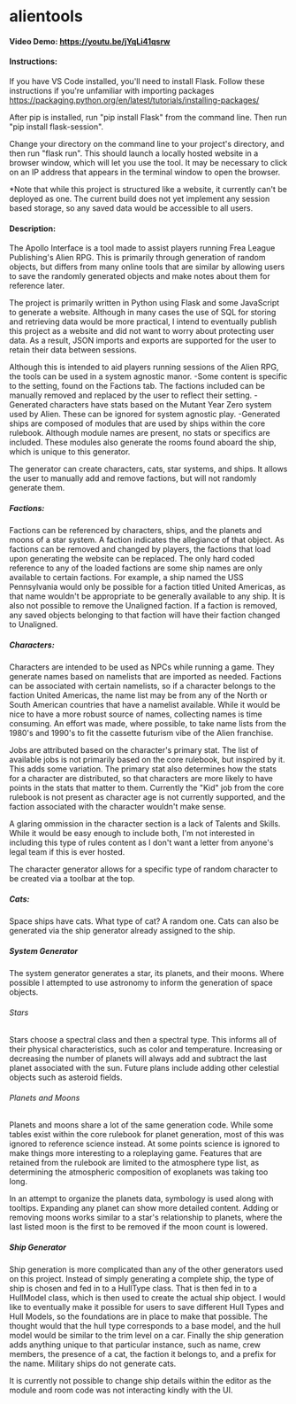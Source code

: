 ﻿# alientools
#### Video Demo: https://youtu.be/jYqLi41qsrw

#### Instructions:
If you have VS Code installed, you'll need to install Flask. Follow these instructions if you're unfamiliar with importing packages
https://packaging.python.org/en/latest/tutorials/installing-packages/

After pip is installed, run "pip install Flask" from the command line. Then run "pip install flask-session".

Change your directory on the command line to your project's directory, and then run "flask run". This should launch a locally hosted website in a browser window, which will let you use the tool. It may be necessary to click on an IP address that appears in the terminal window to open the browser.

*Note that while this project is structured like a website, it currently can't be deployed as one. The current build does not yet implement any session based storage, so any saved data would be accessible to all users.

#### Description: 
The Apollo Interface is a tool made to assist players running Frea League Publishing's Alien RPG. This is primarily through generation of random objects, but differs from many online tools that are similar by allowing users to save the randomly generated objects and make notes about them for reference later.

The project is primarily written in Python using Flask and some JavaScript to generate a website. Although in many cases the use of SQL for storing and retrieving data would be more practical, I intend to eventually publish this project as a website and did not want to worry about protecting user data. As a result, JSON imports and exports are supported for the user to retain their data between sessions.

Although this is intended to aid players running sessions of the Alien RPG, the tools can be used in a system agnostic manor. 
-Some content is specific to the setting, found on the Factions tab. The factions included can be manually removed and replaced by the user to reflect their setting.
-Generated characters have stats based on the Mutant Year Zero system used by Alien. These can be ignored for system agnostic play.
-Generated ships are composed of modules that are used by ships within the core rulebook. Although module names are present, no stats or specifics are included. These modules also generate the rooms found aboard the ship, which is unique to this generator.

The generator can create characters, cats, star systems, and ships. It allows the user to manually add and remove factions, but will not randomly generate them.

##### Factions:
Factions can be referenced by characters, ships, and the planets and moons of a star system. A faction indicates the allegiance of that object. As factions can be removed and changed by players, the factions that load upon generating the website can be replaced. The only hard coded reference to any of the loaded factions are some ship names are only available to certain factions. For example, a ship named the USS Pennsylvania would only be possible for a faction titled United Americas, as that name wouldn't be appropriate to be generally available to any ship. It is also not possible to remove the Unaligned faction. If a faction is removed, any saved objects belonging to that faction will have their faction changed to Unaligned.

##### Characters: 
Characters are intended to be used as NPCs while running a game. They generate names based on namelists that are imported as needed. Factions can be associated with certain namelists, so if a character belongs to the faction United Americas, the name list may be from any of the North or South American countries that have a namelist available. While it would be nice to have a more robust source of names, collecting names is time consuming. An effort was made, where possible, to take name lists from the 1980's and 1990's to fit the cassette futurism vibe of the Alien franchise. 

Jobs are attributed based on the character's primary stat. The list of available jobs is not primarily based on the core rulebook, but inspired by it. This adds some variation. The primary stat also determines how the stats for a character are distributed, so that characters are more likely to have points in the stats that matter to them. Currently the "Kid" job from the core rulebook is not present as character age is not currently supported, and the faction associated with the character wouldn't make sense.

A glaring ommission in the character section is a lack of Talents and Skills. While it would be easy enough to include both, I'm not interested in including this type of rules content as I don't want a letter from anyone's legal team if this is ever hosted.

The character generator allows for a specific type of random character to be created via a toolbar at the top.

##### Cats:
Space ships have cats. What type of cat? A random one. Cats can also be generated via the ship generator already assigned to the ship.

##### System Generator
The system generator generates a star, its planets, and their moons. Where possible I attempted to use astronomy to inform the generation of space objects.

###### Stars
Stars choose a spectral class and then a spectral type. This informs all of their physical characteristics, such as color and temperature. Increasing or decreasing the number of planets will always add and subtract the last planet associated with the sun. Future plans include adding other celestial objects such as asteroid fields.

###### Planets and Moons
Planets and moons share a lot of the same generation code. While some tables exist within the core rulebook for planet generation, most of this was ignored to reference science instead. At some points science is ignored to make things more interesting to a roleplaying game. Features that are retained from the rulebook are limited to the atmosphere type list, as determining the atmospheric composition of exoplanets was taking too long.

In an attempt to organize the planets data, symbology is used along with tooltips. Expanding any planet can show more detailed content. Adding or removing moons works similar to a star's relationship to planets, where the last listed moon is the first to be removed if the moon count is lowered.

##### Ship Generator
Ship generation is more complicated than any of the other generators used on this project. Instead of simply generating a complete ship, the type of ship is chosen and fed in to a HullType class. That is then fed in to a HullModel class, which is then used to create the actual ship object. I would like to eventually make it possible for users to save different Hull Types and Hull Models, so the foundations are in place to make that possible. The thought would that the hull type corresponds to a base model, and the hull model would be similar to the trim level on a car. Finally the ship generation adds anything unique to that particular instance, such as name, crew members, the presence of a cat, the faction it belongs to, and a prefix for the name. Military ships do not generate cats.

It is currently not possible to change ship details within the editor as the module and room code was not interacting kindly with the UI. 
